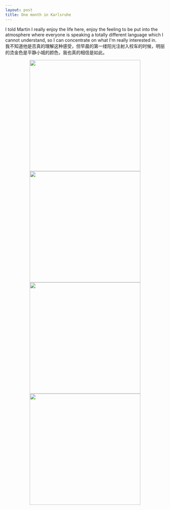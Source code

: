 ```yaml
---
layout: post
title: One month in Karlsruhe
---
```


I told Martin I really enjoy the life here, enjoy the feeling to be put into the atmosphere where everyone is speaking a totally different language which I cannot understand, so I can concentrate on what I'm really interested in.    
我不知道他是否真的理解这种感受，但早晨的第一缕阳光注射入校车的时候，明丽的烫金色是平静小城的颜色，我也真的相信是如此。

<center class="half">
    <img src="https://i.postimg.cc/4Nv9FzsK/20190817-IMG-3637.jpg" width="350"/>
    <img src="https://i.postimg.cc/ZYBPjBW3/20190817-IMG-3679.jpg" width="350"/>
</center>

<center class="half">
    <img src="https://i.postimg.cc/BnM1J484/20190817-IMG-3677.jpg" width="350"/>
    <img src="https://i.postimg.cc/dVqyMLV5/20190817-IMG-3666.jpg" width="350"/>
</center>

